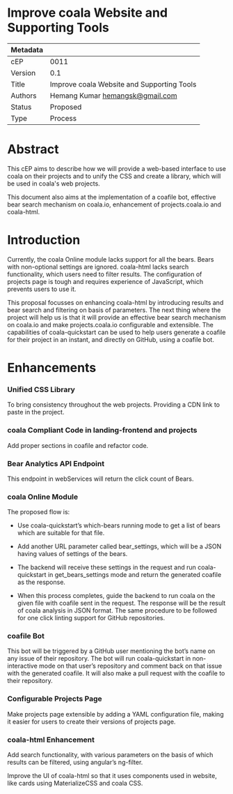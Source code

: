 # Improve coala Website and Supporting Tools

| Metadata     |                                         |
| ------------ |-----------------------------------------|
| cEP          | 0011                                       |
| Version      | 0.1                                   |
| Title        | Improve coala Website and Supporting Tools                    |
| Authors      | Hemang Kumar <hemangsk@gmail.com> |
| Status       | Proposed                      |
| Type         | Process                                 |

# Abstract

This cEP aims to describe how we will provide a web-based interface to use coala on their projects and to unify the CSS and create a library, which will be used in coala's web projects.

This document also aims at the implementation of a coafile bot, effective bear search mechanism on coala.io, enhancement of projects.coala.io and coala-html.


# Introduction

Currently, the coala Online module lacks support for all the bears. Bears with non-optional settings are ignored. coala-html lacks search functionality, which users need to filter results. The configuration of projects page is tough and requires experience of JavaScript, which prevents users to use it.

This proposal focusses on enhancing coala-html by introducing results and bear search and filtering on basis of parameters. The next thing where the project will help us is that it will provide an effective bear search mechanism on coala.io and make projects.coala.io configurable and extensible. The capabilities of coala-quickstart can be used to help users generate a coafile for their project in an instant, and directly on GitHub, using a coafile bot.



# Enhancements

### Unified CSS Library

To bring consistency throughout the web projects. Providing a CDN link to paste in the project.

### coala Compliant Code in landing-frontend and projects

Add proper sections in coafile and refactor code.

### Bear Analytics API Endpoint

This endpoint in webServices will return the click count of Bears.

### coala Online Module

The proposed flow is:

- Use coala-quickstart’s which-bears running mode to get a list of bears which are suitable for that file.

- Add another URL parameter called bear_settings, which will be a JSON having values of settings of the bears.

- The backend will receive these settings in the request and run coala-quickstart in get_bears_settings mode and return the generated coafile as the response.

- When this process completes, guide the backend to run coala on the given file with coafile sent in the request. The response will be the result of coala analysis in JSON format. The same procedure to be followed for one click linting support for GitHub repositories.

### coafile Bot

This bot will be triggered by a GitHub user mentioning the bot’s name on any issue of their repository.
The bot will run coala-quickstart in non-interactive mode on that user’s repository and comment back on that issue with the generated coafile. It will also make a pull request with the coafile to their repository.

### Configurable Projects Page

Make projects page extensible by adding a YAML configuration file, making it easier for users to create their versions of projects page.

### coala-html Enhancement

Add search functionality, with various parameters on the basis of which results can be filtered, using angular’s ng-filter.

Improve the UI of coala-html so that it uses components used in website, like cards using MaterializeCSS and coala CSS.
